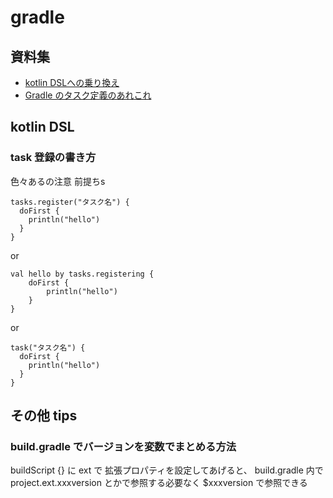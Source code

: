 

# gradle

## 資料集

- [kotlin DSLへの乗り換え](https://blog1.mammb.com/entry/2020/11/14/090000)
- [Gradle のタスク定義のあれこれ](https://qiita.com/opengl-8080/items/0a192b62ee87d8ac7578)

## kotlin DSL

### task 登録の書き方
色々あるの注意
前提ちs
 
```
tasks.register("タスク名") {  
  doFirst {  
    println("hello")  
  }  
}  
```

or  
``` 
val hello by tasks.registering {  
    doFirst {  
        println("hello")  
    }  
}
```
or  
```  
task("タスク名") {  
  doFirst {  
    println("hello")  
  }  
}  
```


## その他 tips
###  build.gradle でバージョンを変数でまとめる方法

buildScript {} に ext で 拡張プロパティを設定してあげると、 build.gradle 内で project.ext.xxxversion とかで参照する必要なく $xxxversion で参照できる


<!--stackedit_data:
eyJoaXN0b3J5IjpbMzE4NTY0NTE5LC05ODYwMjI1MzFdfQ==
-->
